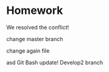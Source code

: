 # Homework

We resolved the conflict!


change master branch

change again file


asd
Git Bash update!
Develop2 branch